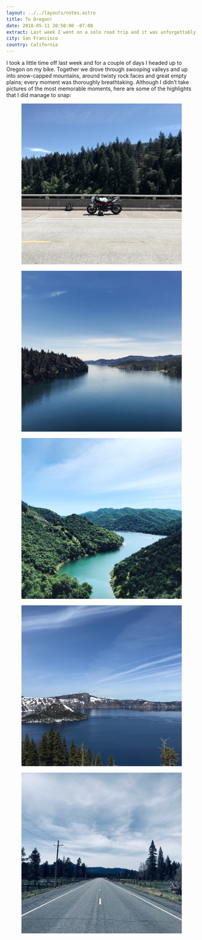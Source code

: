 ```yaml
---
layout: ../../layouts/notes.astro
title: To Oregon!
date: 2018-05-11 20:50:00 -07:00
extract: Last week I went on a solo road trip and it was unforgettably beautiful.
city: San Francisco
country: California
---
```


I took a little time off last week and for a couple of days I headed up to Oregon on my bike. Together we drove through swooping valleys and up into snow-capped mountains, around twisty rock faces and great empty plains; every moment was thoroughly breathtaking. Although I didn’t take pictures of the most memorable moments, here are some of the highlights that I did manage to snap:

<figure>
  <img src='/images/1.jpg'/>
</figure>
<figure>
  <img src='/images/2.jpg'/>
</figure>
<figure>
  <img src='/images/3.jpg'/>
</figure>
<figure>
  <img src='/images/4.jpg'/>
</figure>
<figure>
  <img src='/images/5.jpg'/>
</figure>
